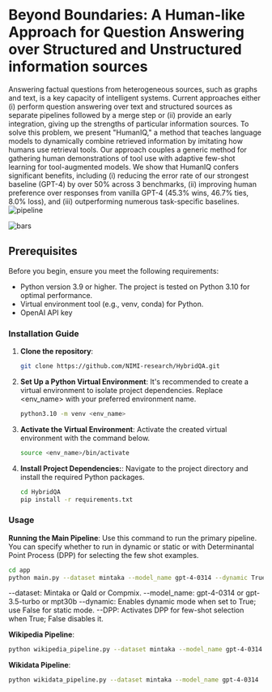 # Beyond Boundaries: A Human-like Approach for Question Answering over Structured and Unstructured information sources
Answering factual questions from heterogeneous sources, such as graphs and text, is a key capacity of intelligent systems. Current approaches either (i) perform question answering over text and structured sources as separate pipelines followed by a merge step or (ii) provide an early integration, giving up the strengths of particular information sources. To solve this problem, we present "HumanIQ," a method that teaches language models to dynamically combine retrieved information by imitating how humans use retrieval tools. Our approach couples a generic method for gathering human demonstrations of tool use with adaptive few-shot learning for tool-augmented models. We show that HumanIQ confers significant benefits, including (i) reducing the error rate of our strongest baseline (GPT-4) by over 50% across 3 benchmarks, (ii) improving human preference over responses from vanilla GPT-4 (45.3% wins, 46.7% ties, 8.0% loss), and (iii) outperforming numerous task-specific baselines.
![pipeline](https://github.com/NIMI-research/HybridQA/assets/91888251/f28aa180-c98e-413f-825f-0dfe962683ea)

![bars](https://github.com/NIMI-research/HybridQA/assets/91888251/616497af-316a-42d1-beb5-1270d7d6f6de)

## Prerequisites

Before you begin, ensure you meet the following requirements:

 - Python version 3.9 or higher. The project is tested on Python 3.10 for optimal performance.
 - Virtual environment tool (e.g., venv, conda) for Python.
 - OpenAI API key
### Installation Guide

1. **Clone the repository**:
   ```bash
   git clone https://github.com/NIMI-research/HybridQA.git
   ```
2. **Set Up a Python Virtual Environment**:
It's recommended to create a virtual environment to isolate project dependencies. Replace <env_name> with your preferred environment name.
   ```bash
   python3.10 -m venv <env_name>
   ```
1. **Activate the Virtual Environment**:
Activate the created virtual environment with the command below.
   ```bash
   source <env_name>/bin/activate
   ```
2. **Install Project Dependencies:**:
Navigate to the project directory and install the required Python packages.
   ```bash
   cd HybridQA
   pip install -r requirements.txt
   ```

### Usage
**Running the Main Pipeline**:
Use this command to run the primary pipeline. You can specify whether to run in dynamic or static or with Determinantal Point Process (DPP) for selecting the few shot examples.
```bash
cd app
python main.py --dataset mintaka --model_name gpt-4-0314 --dynamic True --DPP False
 ```
 --dataset: Mintaka or Qald or Compmix.
 --model_name: gpt-4-0314 or gpt-3.5-turbo or mpt30b
 --dynamic: Enables dynamic mode when set to True; use False for static mode.
 --DPP: Activates DPP for few-shot selection when True; False disables it.

**Wikipedia Pipeline**: 
```bash
python wikipedia_pipeline.py --dataset mintaka --model_name gpt-4-0314
 ```
**Wikidata Pipeline**: 
```bash
python wikidata_pipeline.py --dataset mintaka --model_name gpt-4-0314
 ```

